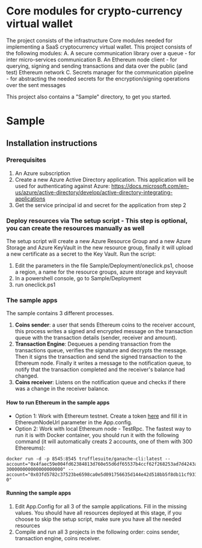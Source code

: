 # Core modules for crypto-currency virtual wallet
The project consists of the infrastructure Core modules needed for implementing a SaaS cryptocurrency virtual wallet. This project consists of the following modules:
A. A secure communication library over a queue - for inter micro-services communication
B. An Ethereum node client - for querying, signing and sending transactions and data over the public (and test) Ethereum network
C. Secrets manager for the communication pipeline - for abstracting the needed secrets for the encryption/signing operations over the sent messages

This project also contains a "Sample" directory, to get you started.  

# Sample
## Installation instructions
### Prerequisites
1. An Azure subscription
2. Create a new Azure Active Directory application. This application will be used for authenticating against Azure: https://docs.microsoft.com/en-us/azure/active-directory/develop/active-directory-integrating-applications
3. Get the service principal id and secret for the application from step 2

### Deploy resources via The setup script - This step is optional, you can create the resources manually as well
The setup script will create a new Azure Resource Group and a new Azure Storage and Azure KeyVault in the new resource group, finally it will upload a new certificate as a secret to the Key Vault.
Run the script:
1. Edit the parameters in the file Sample/Deployment/oneclick.ps1, choose a region, a name for the resource groups, azure storage and keyvault
2. In a powershell console, go to Sample/Deployment
3. run oneclick.ps1

### The sample apps
The sample contains 3 different processes. 
1. **Coins sender**: a user that sends Ethereum coins to the receiver account, this process writes a signed and encrypted message on the transaction queue with the transaction details (sender, receiver and amount).
2. **Transaction Engine**: Dequeues a pending transaction from the transactions queue, verifies the signature and decrypts the message.
Then it signs the transaction and send the signed transaction to the Ethereum node. Finally it writes a message to the notification queue, to notify that the transaction completed and the receiver's balance had changed.
3. **Coins receiver**: Listens on the notification queue and checks if there was a change in the receiver balance.

#### How to run Ethereum in the sample apps
- Option 1: Work with Ethereum testnet.
Create a token [here](https://infura.io/#how-to) and fill it in EthereumNodeUrl parameter in the App.config.
- Option 2: Work with local Ethereum node - TestRpc. 
The fastest way to run it is with Docker container, you should run it with the following command (it will automatically creats 2 accounts, one of them with 300 Ethereums):
```
docker run -d -p 8545:8545 trufflesuite/ganache-cli:latest --account="0x4faec59e004fd62384813d760e55d6df65537b4ccf62f268253ad7d4243a7193, 300000000000000000000" --account="0x03fd5782c37523be6598ca0e5d091756635d144e42d518bb5f8db11cf931b447, 0"
```
#### Running the sample apps
1. Edit App.Config for all 3 of the sample applications. Fill in the missing values. You should have all resources deployed at this stage, if you choose to skip the setup script, make sure you have all the needed resources
2. Compile and run all 3 projects in the following order: coins sender, transaction engine, coins receiver.
